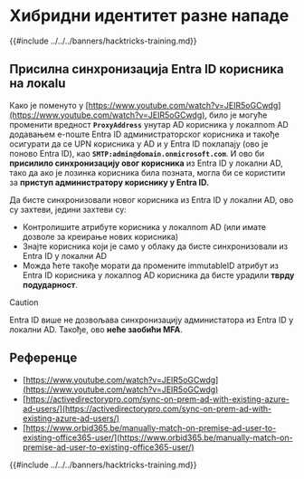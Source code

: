 # Хибридни идентитет разне нападе

{{#include ../../../banners/hacktricks-training.md}}


## Присилна синхронизација Entra ID корисника на локalu

Како је поменуто у [https://www.youtube.com/watch?v=JEIR5oGCwdg](https://www.youtube.com/watch?v=JEIR5oGCwdg), било је могуће променити вредност **`ProxyAddress`** унутар AD корисника у локалnom AD додавањем е-поште Entra ID администраторског корисника и такође осигурати да се UPN корисника у AD и у Entra ID поклапају (ово је поново Entra ID), као **`SMTP:admin@domain.onmicrosoft.com`**. И ово би **присилило синхронизацију овог корисника** из Entra ID у локални AD, тако да ако је лозинка корисника била позната, могла би се користити за **приступ администратору кориснику у Entra ID.**

Да бисте синхронизовали новог корисника из Entra ID у локални AD, ово су захтеви, једини захтеви су:

- Контролишите атрибуте корисника у локалnom AD (или имате дозволе за креирање нових корисника)
- Знајте корисника који је само у облаку да бисте синхронизовали из Entra ID у локални AD
- Можда ћете такође морати да промените immutableID атрибут из Entra ID корисника у локалnog AD корисника да бисте урадили **тврду подударност**.


> [!CAUTION]
> Entra ID више не дозвољава синхронизацију администатора из Entra ID у локални AD.
> Такође, ово **неће заобићи MFA**.



## Референце

- [https://www.youtube.com/watch?v=JEIR5oGCwdg](https://www.youtube.com/watch?v=JEIR5oGCwdg)
- [https://activedirectorypro.com/sync-on-prem-ad-with-existing-azure-ad-users/](https://activedirectorypro.com/sync-on-prem-ad-with-existing-azure-ad-users/)
- [https://www.orbid365.be/manually-match-on-premise-ad-user-to-existing-office365-user/](https://www.orbid365.be/manually-match-on-premise-ad-user-to-existing-office365-user/)

{{#include ../../../banners/hacktricks-training.md}}
